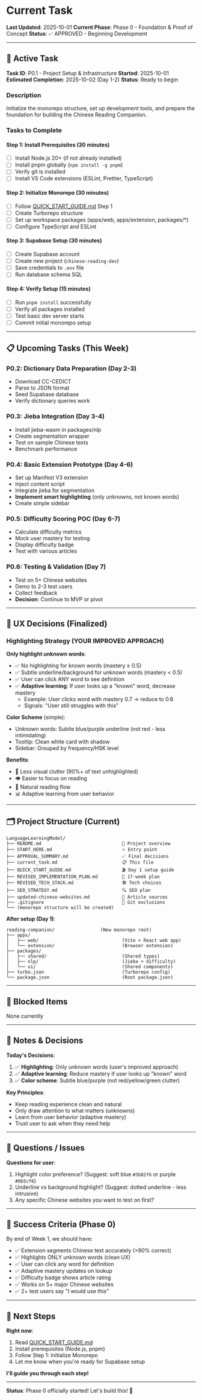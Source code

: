 # Current Task

**Last Updated**: 2025-10-01
**Current Phase**: Phase 0 - Foundation & Proof of Concept
**Status**: ✅ APPROVED - Beginning Development

---

## 🎯 Active Task

**Task ID**: P0.1 - Project Setup & Infrastructure
**Started**: 2025-10-01
**Estimated Completion**: 2025-10-02 (Day 1-2)
**Status**: Ready to begin

### Description
Initialize the monorepo structure, set up development tools, and prepare the foundation for building the Chinese Reading Companion.

### Tasks to Complete

#### Step 1: Install Prerequisites (30 minutes)
- [ ] Install Node.js 20+ (if not already installed)
- [ ] Install pnpm globally (`npm install -g pnpm`)
- [ ] Verify git is installed
- [ ] Install VS Code extensions (ESLint, Prettier, TypeScript)

#### Step 2: Initialize Monorepo (30 minutes)
- [ ] Follow [QUICK_START_GUIDE.md](QUICK_START_GUIDE.md) Step 1
- [ ] Create Turborepo structure
- [ ] Set up workspace packages (apps/web, apps/extension, packages/*)
- [ ] Configure TypeScript and ESLint

#### Step 3: Supabase Setup (30 minutes)
- [ ] Create Supabase account
- [ ] Create new project (`chinese-reading-dev`)
- [ ] Save credentials to `.env` file
- [ ] Run database schema SQL

#### Step 4: Verify Setup (15 minutes)
- [ ] Run `pnpm install` successfully
- [ ] Verify all packages installed
- [ ] Test basic dev server starts
- [ ] Commit initial monorepo setup

---

## 📋 Upcoming Tasks (This Week)

### P0.2: Dictionary Data Preparation (Day 2-3)
- Download CC-CEDICT
- Parse to JSON format
- Seed Supabase database
- Verify dictionary queries work

### P0.3: Jieba Integration (Day 3-4)
- Install jieba-wasm in packages/nlp
- Create segmentation wrapper
- Test on sample Chinese texts
- Benchmark performance

### P0.4: Basic Extension Prototype (Day 4-6)
- Set up Manifest V3 extension
- Inject content script
- Integrate jieba for segmentation
- **Implement smart highlighting** (only unknowns, not known words)
- Create simple sidebar

### P0.5: Difficulty Scoring POC (Day 6-7)
- Calculate difficulty metrics
- Mock user mastery for testing
- Display difficulty badge
- Test with various articles

### P0.6: Testing & Validation (Day 7)
- Test on 5+ Chinese websites
- Demo to 2-3 test users
- Collect feedback
- **Decision**: Continue to MVP or pivot

---

## 🎨 UX Decisions (Finalized)

### Highlighting Strategy (YOUR IMPROVED APPROACH)
**Only highlight unknown words**:
- ✅ No highlighting for known words (mastery ≥ 0.5)
- ✅ Subtle underline/background for unknown words (mastery < 0.5)
- ✅ User can click ANY word to see definition
- ✅ **Adaptive learning**: If user looks up a "known" word, decrease mastery
  - Example: User clicks word with mastery 0.7 → reduce to 0.6
  - Signals: "User still struggles with this"

**Color Scheme** (simple):
- Unknown words: Subtle blue/purple underline (not red - less intimidating)
- Tooltip: Clean white card with shadow
- Sidebar: Grouped by frequency/HSK level

**Benefits**:
- 🎯 Less visual clutter (90%+ of text unhighlighted)
- 👁️ Easier to focus on reading
- 🧠 Natural reading flow
- 📊 Adaptive learning from user behavior

---

## 🗂️ Project Structure (Current)

```
LanguageLearningModel/
├── README.md                              📖 Project overview
├── START_HERE.md                          ⭐ Entry point
├── APPROVAL_SUMMARY.md                    ✅ Final decisions
├── current_task.md                        📋 This file
├── QUICK_START_GUIDE.md                   🎬 Day 1 setup guide
├── REVISED_IMPLEMENTATION_PLAN.md         📅 17-week plan
├── REVISED_TECH_STACK.md                  🛠️ Tech choices
├── SEO_STRATEGY.md                        🔍 SEO plan
├── updated-chinese-websites.md            📰 Article sources
├── .gitignore                             🚫 Git exclusions
└── (monorepo structure will be created)
```

**After setup (Day 1)**:
```
reading-companion/                 (New monorepo root)
├── apps/
│   ├── web/                               (Vite + React web app)
│   └── extension/                         (Browser extension)
├── packages/
│   ├── shared/                            (Shared types)
│   ├── nlp/                               (Jieba + difficulty)
│   └── ui/                                (Shared components)
├── turbo.json                             (Turborepo config)
└── package.json                           (Root package.json)
```

---

## 🚧 Blocked Items
None currently

---

## 📝 Notes & Decisions

**Today's Decisions**:
1. ✅ **Highlighting**: Only unknown words (user's improved approach)
2. ✅ **Adaptive learning**: Reduce mastery if user looks up "known" word
3. ✅ **Color scheme**: Subtle blue/purple (not red/yellow/green clutter)

**Key Principles**:
- Keep reading experience clean and natural
- Only draw attention to what matters (unknowns)
- Learn from user behavior (adaptive mastery)
- Trust user to ask when they need help

---

## 💬 Questions / Issues

**Questions for user**:
1. Highlight color preference? (Suggest: soft blue `#3b82f6` or purple `#8b5cf6`)
2. Underline vs background highlight? (Suggest: dotted underline - less intrusive)
3. Any specific Chinese websites you want to test on first?

---

## 🎯 Success Criteria (Phase 0)

By end of Week 1, we should have:
- ✅ Extension segments Chinese text accurately (>90% correct)
- ✅ Highlights ONLY unknown words (clean UX)
- ✅ User can click any word for definition
- ✅ Adaptive mastery updates on lookup
- ✅ Difficulty badge shows article rating
- ✅ Works on 5+ major Chinese websites
- ✅ 2+ test users say "I would use this"

---

## 🚀 Next Steps

**Right now**:
1. Read [QUICK_START_GUIDE.md](QUICK_START_GUIDE.md)
2. Install prerequisites (Node.js, pnpm)
3. Follow Step 1: Initialize Monorepo
4. Let me know when you're ready for Supabase setup

**I'll guide you through each step!**

---

**Status**: Phase 0 officially started! Let's build this! 🎉
